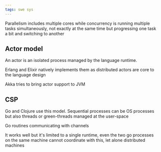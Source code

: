 ```yaml
---
tags: swe sys
---
```


Parallelism includes multiple cores while concurrency is running multiple tasks simultaneously, not exactly at the same time but progressing one task a bit and switching to another 

## Actor model 

An actor is an isolated process managed by the language runtime. 

Erlang and Elixir natively implements them as distributed actors are core to the language design 

Akka tries to bring actor support to JVM 

## CSP 

Go and Clojure use this model. Sequential processes can be OS processes but also threads or green-threads managed at the user-space 

Go routines communicating with channels 

It works well but it's limited to a single runtime, even the two go processes on the same machine cannot coordinate with this, let alone distributed machines 